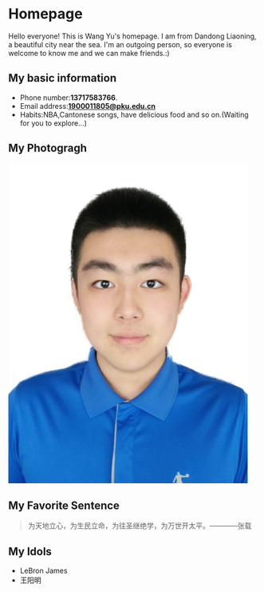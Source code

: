 # Homepage
Hello everyone! This is Wang Yu's homepage. I am from Dandong Liaoning, a beautiful city near the sea. 
I'm an outgoing person, so everyone is welcome to know me and we can make friends.:)
## My basic information  
- Phone number:**13717583766**.
- Email address:**1900011805@pku.edu.cn**
- Habits:NBA,Cantonese songs, have delicious food and so on.(Waiting for you to explore...)
## My Photogragh
![](https://github.com/YuWang-zxhy/homepage/blob/master/WechatIMG1.jpeg)
## My Favorite Sentence
> 为天地立心，为生民立命，为往圣继绝学，为万世开太平。————张载
## My Idols
- LeBron James
- 王阳明
